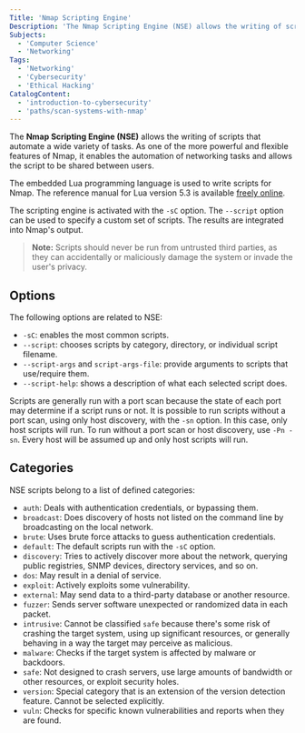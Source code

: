 ```yaml
---
Title: 'Nmap Scripting Engine'
Description: 'The Nmap Scripting Engine (NSE) allows the writing of scripts that automate a wide variety of tasks.'
Subjects:
  - 'Computer Science'
  - 'Networking'
Tags:
  - 'Networking'
  - 'Cybersecurity'
  - 'Ethical Hacking'
CatalogContent:
  - 'introduction-to-cybersecurity'
  - 'paths/scan-systems-with-nmap'
---
```


The **Nmap Scripting Engine (NSE)** allows the writing of scripts that automate a wide variety of tasks. As one of the more powerful and flexible features of Nmap, it enables the automation of networking tasks and allows the script to be shared between users.

The embedded Lua programming language is used to write scripts for Nmap. The reference manual for Lua version 5.3 is available [freely online](http://www.lua.org/manual/5.3/).

The scripting engine is activated with the `-sC` option. The `--script` option can be used to specify a custom set of scripts. The results are integrated into Nmap's output.

> **Note:** Scripts should never be run from untrusted third parties, as they can accidentally or maliciously damage the system or invade the user's privacy.

## Options

The following options are related to NSE:

- `-sC`: enables the most common scripts.
- `--script`: chooses scripts by category, directory, or individual script filename.
- `--script-args` and `script-args-file`: provide arguments to scripts that use/require them.
- `--script-help`: shows a description of what each selected script does.

Scripts are generally run with a port scan because the state of each port may determine if a script runs or not. It is possible to run scripts without a port scan, using only host discovery, with the `-sn` option. In this case, only host scripts will run. To run without a port scan or host discovery, use `-Pn -sn`. Every host will be assumed up and only host scripts will run.

## Categories

NSE scripts belong to a list of defined categories:

- `auth`: Deals with authentication credentials, or bypassing them.
- `broadcast`: Does discovery of hosts not listed on the command line by broadcasting on the local network.
- `brute`: Uses brute force attacks to guess authentication credentials.
- `default`: The default scripts run with the `-sC` option.
- `discovery`: Tries to actively discover more about the network, querying public registries, SNMP devices, directory services, and so on.
- `dos`: May result in a denial of service.
- `exploit`: Actively exploits some vulnerability.
- `external`: May send data to a third-party database or another resource.
- `fuzzer`: Sends server software unexpected or randomized data in each packet.
- `intrusive`: Cannot be classified `safe` because there's some risk of crashing the target system, using up significant resources, or generally behaving in a way the target may perceive as malicious.
- `malware`: Checks if the target system is affected by malware or backdoors.
- `safe`: Not designed to crash servers, use large amounts of bandwidth or other resources, or exploit security holes.
- `version`: Special category that is an extension of the version detection feature. Cannot be selected explicitly.
- `vuln`: Checks for specific known vulnerabilities and reports when they are found.
